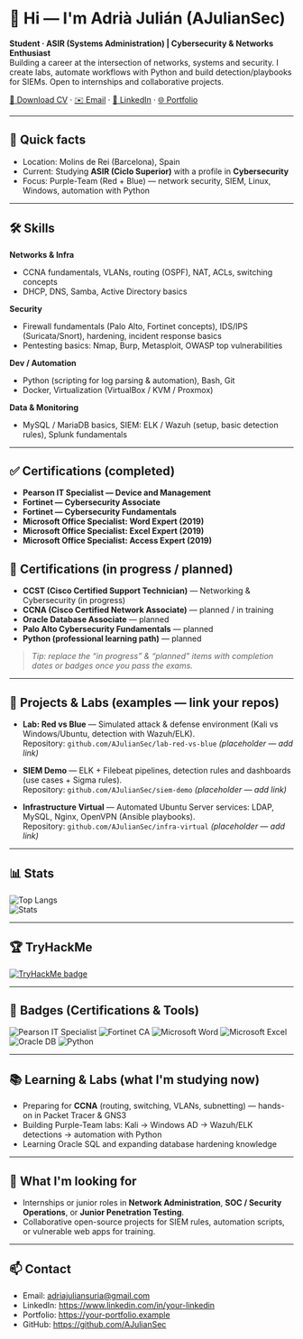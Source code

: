 # 👋 Hi — I'm Adrià Julián (AJulianSec)

**Student · ASIR (Systems Administration) | Cybersecurity & Networks Enthusiast**  
Building a career at the intersection of networks, systems and security. I create labs, automate workflows with Python and build detection/playbooks for SIEMs. Open to internships and collaborative projects.

[📄 Download CV](./assets/cv.pdf) · [✉️ Email](mailto:adriajuliansuria@gmail.com) · [🔗 LinkedIn](https://www.linkedin.com/in/your-linkedin) · [🌐 Portfolio](https://your-portfolio.example)

---

## 🎯 Quick facts
- Location: Molins de Rei (Barcelona), Spain  
- Current: Studying **ASIR (Ciclo Superior)** with a profile in **Cybersecurity**  
- Focus: Purple-Team (Red + Blue) — network security, SIEM, Linux, Windows, automation with Python

---

## 🛠️ Skills

**Networks & Infra**
- CCNA fundamentals, VLANs, routing (OSPF), NAT, ACLs, switching concepts  
- DHCP, DNS, Samba, Active Directory basics

**Security**
- Firewall fundamentals (Palo Alto, Fortinet concepts), IDS/IPS (Suricata/Snort), hardening, incident response basics  
- Pentesting basics: Nmap, Burp, Metasploit, OWASP top vulnerabilities

**Dev / Automation**
- Python (scripting for log parsing & automation), Bash, Git  
- Docker, Virtualization (VirtualBox / KVM / Proxmox)

**Data & Monitoring**
- MySQL / MariaDB basics, SIEM: ELK / Wazuh (setup, basic detection rules), Splunk fundamentals

---

## ✅ Certifications (completed)
- **Pearson IT Specialist — Device and Management**  
- **Fortinet — Cybersecurity Associate**  
- **Fortinet — Cybersecurity Fundamentals**  
- **Microsoft Office Specialist: Word Expert (2019)**  
- **Microsoft Office Specialist: Excel Expert (2019)**  
- **Microsoft Office Specialist: Access Expert (2019)**

## 🚧 Certifications (in progress / planned)
- **CCST (Cisco Certified Support Technician)** — Networking & Cybersecurity (in progress)  
- **CCNA (Cisco Certified Network Associate)** — planned / in training  
- **Oracle Database Associate** — planned  
- **Palo Alto Cybersecurity Fundamentals** — planned  
- **Python (professional learning path)** — planned

> _Tip: replace the “in progress” & “planned” items with completion dates or badges once you pass the exams._

---

## 🔭 Projects & Labs (examples — link your repos)

- **Lab: Red vs Blue** — Simulated attack & defense environment (Kali vs Windows/Ubuntu, detection with Wazuh/ELK).  
  Repository: `github.com/AJulianSec/lab-red-vs-blue` *(placeholder — add link)*

- **SIEM Demo** — ELK + Filebeat pipelines, detection rules and dashboards (use cases + Sigma rules).  
  Repository: `github.com/AJulianSec/siem-demo` *(placeholder — add link)*

- **Infrastructure Virtual** — Automated Ubuntu Server services: LDAP, MySQL, Nginx, OpenVPN (Ansible playbooks).  
  Repository: `github.com/AJulianSec/infra-virtual` *(placeholder — add link)*

---

## 📊  Stats

![Top Langs](https://github-readme-stats.vercel.app/api/top-langs/?username=AJulianSec&layout=compact&theme=dark)  
![Stats](https://github-readme-stats.vercel.app/api?username=AJulianSec&show_icons=true&count_private=true&theme=dark)

---

## 🏆 TryHackMe

[![TryHackMe badge](./thm-badge.png)](https://tryhackme.com/p/AJulianSec)

---

## 🔖 Badges (Certifications & Tools)

![Pearson IT Specialist](https://img.shields.io/badge/Pearson-IT%20Specialist-blue?style=flat&logo=pearson)
![Fortinet CA](https://img.shields.io/badge/Fortinet-Cybersec%20Associate-red?style=flat&logo=fortinet)
![Microsoft Word](https://img.shields.io/badge/Microsoft-Word%20Expert-blue?style=flat&logo=microsoft-word)
![Microsoft Excel](https://img.shields.io/badge/Microsoft-Excel%20Expert-green?style=flat&logo=microsoft-excel)
![Oracle DB](https://img.shields.io/badge/Oracle-Database%20Associate-red?style=flat&logo=oracle)
![Python](https://img.shields.io/badge/Python-Scripting%20(Learn)-blue?style=flat&logo=python)

---

## 📚 Learning & Labs (what I'm studying now)
- Preparing for **CCNA** (routing, switching, VLANs, subnetting) — hands-on in Packet Tracer & GNS3  
- Building Purple-Team labs: Kali → Windows AD → Wazuh/ELK detections → automation with Python  
- Learning Oracle SQL and expanding database hardening knowledge

---

## 💼 What I'm looking for
- Internships or junior roles in **Network Administration**, **SOC / Security Operations**, or **Junior Penetration Testing**.  
- Collaborative open-source projects for SIEM rules, automation scripts, or vulnerable web apps for training.

---

## 📫 Contact
- Email: adriajuliansuria@gmail.com  
- LinkedIn: https://www.linkedin.com/in/your-linkedin  
- Portfolio: https://your-portfolio.example  
- GitHub: https://github.com/AJulianSec
